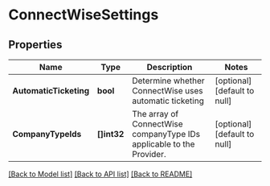 # ConnectWiseSettings

## Properties
Name | Type | Description | Notes
------------ | ------------- | ------------- | -------------
**AutomaticTicketing** | **bool** | Determine whether ConnectWise uses automatic ticketing | [optional] [default to null]
**CompanyTypeIds** | **[]int32** | The array of ConnectWise companyType IDs applicable to the Provider. | [optional] [default to null]

[[Back to Model list]](../README.md#documentation-for-models) [[Back to API list]](../README.md#documentation-for-api-endpoints) [[Back to README]](../README.md)


